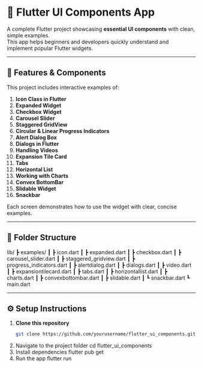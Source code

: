 # 🚀 Flutter UI Components App

A complete Flutter project showcasing **essential UI components** with clean, simple examples.  
This app helps beginners and developers quickly understand and implement popular Flutter widgets.

---

## 📱 Features & Components

This project includes interactive examples of:

1. **Icon Class in Flutter**  
2. **Expanded Widget**  
3. **Checkbox Widget**  
4. **Carousel Slider**  
5. **Staggered GridView**  
6. **Circular & Linear Progress Indicators**  
7. **Alert Dialog Box**  
8. **Dialogs in Flutter**  
9. **Handling Videos**  
10. **Expansion Tile Card**  
11. **Tabs**  
12. **Horizontal List**  
13. **Working with Charts**  
14. **Convex BottomBar**  
15. **Slidable Widget**  
16. **Snackbar**

Each screen demonstrates how to use the widget with clear, concise examples.

---

## 🧩 Folder Structure
lib/
┣ examples/
┃ ┣ icon.dart
┃ ┣ expanded.dart
┃ ┣ checkbox.dart
┃ ┣ carousel_slider.dart
┃ ┣ staggered_gridview.dart
┃ ┣ progress_indicators.dart
┃ ┣ alertdialog.dart
┃ ┣ dialogs.dart
┃ ┣ video.dart
┃ ┣ expansiontilecard.dart
┃ ┣ tabs.dart
┃ ┣ horizontallist.dart
┃ ┣ charts.dart
┃ ┣ convexbottombar.dart
┃ ┣ slidable.dart
┃ ┗ snackbar.dart
┗ main.dart

---

## ⚙️ Setup Instructions

1. **Clone this repository**
   ```bash
   git clone https://github.com/yourusername/flutter_ui_components.git
2. Navigate to the project folder
         cd flutter_ui_components
3. Install dependencies
     flutter pub get
4. Run the app
        flutter run

